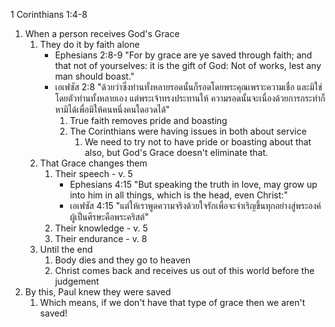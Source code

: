 1 Corinthians 1:4-8

1. When a person receives God's Grace
    1. They do it by faith alone
        - Ephesians 2:8-9 "For by grace are ye saved through faith; and that not of yourselves: it is the gift of God: Not of works, lest any man should boast."
        - เอเฟซัส 2:8 "ด้วยว่าซึ่งท่านทั้งหลายรอดนั้นก็รอดโดยพระคุณเพราะความเชื่อ และมิใช่โดยตัวท่านทั้งหลายเอง แต่พระเจ้าทรงประทานให้ ความรอดนั้นจะเนื่องด้วยการกระทำก็หามิได้เพื่อมิให้คนหนึ่งคนใดอวดได้"
            1. True faith removes pride and boasting
            2. The Corinthians were having issues in both about service
                1. We need to try not to have pride or boasting about that also, but God's Grace doesn't eliminate that.
    2. That Grace changes them
        1. Their speech - v. 5
            - Ephesians 4:15 "But speaking the truth in love, may grow up into him in all things, which is the head, even Christ:"
            - เอเฟซัส 4:15 "แต่ให้เราพูดความจริงด้วยใจรักเพื่อจะจำเริญขึ้นทุกอย่างสู่พระองค์ผู้เป็นศีรษะคือพระคริสต์"
        2. Their knowledge - v. 5
        3. Their endurance - v. 8
    3. Until the end
        1. Body dies and they go to heaven
        2. Christ comes back and receives us out of this world before the judgement
2. By this, Paul knew they were saved
    1. Which means, if we don't have that type of grace then we aren't saved!